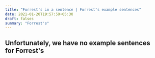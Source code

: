 ```yaml
---
title: "Forrest's in a sentence | Forrest's example sentences"
date: 2021-01-20T19:57:50+05:30
draft: falses
summary: "Forrest's"
---
```

## Unfortunately, we have no example sentences for Forrest's                 
